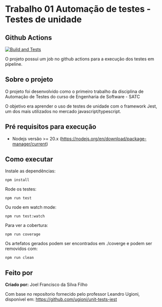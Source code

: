 # Trabalho 01 Automação de testes - Testes de unidade 

## Github Actions

[![Build and Tests](https://github.com/JoelFrancisco/JoelFrancisco-Turma02-Trabalho01/actions/workflows/node.js.yml/badge.svg?branch=master)](https://github.com/JoelFrancisco/JoelFrancisco-Turma02-Trabalho01/actions/workflows/node.js.yml)

O projeto possui um job no github actions para a execução dos testes em pipeline.

## Sobre o projeto

O projeto foi desenvolvido como o primeiro trabalho da disciplina de Automação de Testes do curso de Engenharia de Software - SATC 

O objetivo era aprender o uso de testes de unidade com o framework Jest, um dos mais utilizados no mercado javascript/typescript.

## Pré requisitos para execução

- Nodejs versão >= 20.x
    (https://nodejs.org/en/download/package-manager/current)

## Como executar

Instale as dependências:

```
npm install
```

Rode os testes:

```
npm run test
```

Ou rode em watch mode:

```
npm run test:watch
```

Para ver a cobertura:

```
npm run coverage
```

Os artefatos gerados podem ser encontrados em ./coverge e podem ser removidos com:

```
npm run clean
```

## Feito por

**Criado por:** Joel Francisco da Silva Filho

Com base no reposítorio fornecido pelo professor Leandro Ugioni, disponível em: https://github.com/ugioni/unit-tests-jest